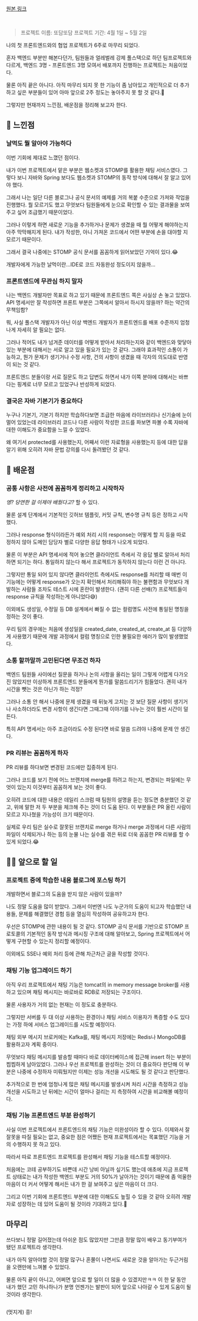 <p><a href="https://velog.io/@yje9802/%ED%9A%8C%EA%B3%A0-%EC%B2%AB-%ED%98%91%EC%97%85-%ED%94%84%EB%A1%9C%EC%A0%9D%ED%8A%B8-%EC%9D%BC%EB%8B%A8-%EB%A7%88%EB%AC%B4%EB%A6%AC%ED%95%98%EB%A9%B0" color="black">원본 링크</a></p><br><blockquote>
<p>프로젝트 이름: 또담또담
프로젝트 기간: 4월 1일 ~ 5월 2일 </p>
</blockquote>
<p>나의 첫 프론트엔드와의 협업 프로젝트가 6주로 마무리 되었다. </p>
<p>혼자 백엔드 부분만 해본다던가, 팀원들과 얼레벌레 강제 풀스택으로 하던 팀프로젝트와 다르게, 백엔드 3명 - 프론트엔드 3명 모여서 배포까지 진행하는 프로젝트는 처음이었다. </p>
<p>물론 아직 끝은 아니다. 아직 마무리 되지 못 한 기능이 좀 남아있고 개인적으로 더 추가하고 싶은 부분들이 있어 아마 앞으로 2주 정도는 놓아주지 못 할 것 같다.🤧</p>
<p>그렇지만 현재까지 느낀점, 배운점을 정리해 보고자 한다. </p>
<h2 id="👏-느낀점">👏 느낀점</h2>
<h3 id="날먹도-뭘-알아야-가능하다">날먹도 뭘 알아야 가능하다</h3>
<p>이번 기회에 제대로 느꼈던 점이다. </p>
<p>내가 이번 프로젝트에서 맡은 부분은 웹소켓과 STOMP를 활용한 채팅 서비스였다. 그렇다 보니 자바와 Spring 보다도 웹소켓과 STOMP의 동작 방식에 대해서 잘 알고 있어야 했다. </p>
<p>그래서 나는 일단 다른 블로그나 공식 문서의 예제를 거의 복붙 수준으로 가져와 작업을 진행했다. 뭘 모르기도 했고 무엇보다 팀원들에게 눈으로 확인할 수 있는 결과물을 보여주고 싶어 조급했기 때문이었다. </p>
<p>그러나 이렇게 하면 새로운 기능을 추가하거나 문제가 생겼을 때 뭘 어떻게 해야하는지 아주 막막해지게 된다. 내가 작성한, 아니 가져온 코드에서 어떤 부분에 손을 대야할 지 모르기 때문이다. </p>
<p>그래서 결국 나중에는 STOMP 공식 문서를 꼼꼼하게 읽어보았던 기억이 있다.😂</p>
<p>개발자에게 가능한 날먹이란...IDE로 코드 자동완성 정도이지 않을까...</p>
<h3 id="프론트엔드에-무관심-하지-말자">프론트엔드에 무관심 하지 말자</h3>
<p>나는 백엔드 개발자만 목표로 하고 있기 때문에 프론트엔드 쪽은 사실상 손 놓고 있었다. API 명세서만 잘 작성하면 프론트 부분은 그쪽에서 알아서 하시지 않을까? 하는 약간의 무책임함? </p>
<p>뭐, 사실 풀스택 개발자가 아닌 이상 백엔드 개발자가 프론트엔드를 배포 수준까지 엄청나게 자세히 알 필요는 없다. </p>
<p>그러나 적어도 내가 넘겨준 데이터를 어떻게 받아서 처리하는지와 같이 백엔드와 맞닿아 있는 부분에 대해서는 서로 알고 있을 필요가 있는 것 같다. 그래야 효과적인 소통이 가능하고, 뭔가 문제가 생기거나 수정 사항, 건의 사항이 생겼을 때 각자의 의도대로 반영이 되는 것 같다. </p>
<p>프론트엔드 분들이랑 서로 질문도 하고 답변도 하면서 내가 이쪽 분야에 대해서는 바쁘다는 핑계로 너무 모르고 있었구나 반성하게 되었다. </p>
<h3 id="결국은-자바-기본기가-중요하다">결국은 자바 기본기가 중요하다</h3>
<p>누구나 기본기, 기본기 하지만 학습하다보면 조급한 마음에 라이브러리나 신기술에 눈이 멀어 있었는데 라이브러리 코드나 다른 사람이 작성한 코드를 파보면 파볼 수록 자바에 대한 이해도가 중요함을 느낄 수 있었다.</p>
<p>왜 여기서 protected를 사용했는지, 어째서 이런 자료형을 사용했는지 등에 대한 답을 알기 위해 오히려 자바 문법 강의를 다시 돌려봤던 것 같다. </p>
<h2 id="💪-배운점">💪 배운점</h2>
<h3 id="공통-사항은-사전에-꼼꼼하게-정리하고-시작하자">공통 사항은 사전에 꼼꼼하게 정리하고 시작하자</h3>
<p><em>엥? 당연한 걸 이제야 배웠다고?</em> 할 수 있다. </p>
<p>물론 설계 단계에서 기본적인 깃허브 템플릿, 커밋 규칙, 변수명 규칙 등은 정하고 시작했다. </p>
<p>그러나 response 형식이라든가 예외 처리 시의 response는 어떻게 할 지 등을 따로 정하지 않아 도메인 담당자 별로 다양한 응답 형태가 나오게 되었다. </p>
<p>물론 이 부분은 API 명세서에 적어 놓으면 클라이언트 측에서 각 응답 별로 알아서 처리하면 되기는 하다. 통일하지 않는다 해서 프로젝트가 동작하지 않는다 이런 건 아니다. </p>
<p>그렇지만 통일 되어 있지 않다면 클라이언트 측에서도 response를 처리할 때 매번 이 기능에는 어떻게 response가 오는지 확인해서 처리해줘야 하는 불편함과 무엇보다 개발하는 사람들 조차도 테스트 시에 혼란이 발생한다. 
(괜히 다른 선배(?) 프로젝트들이 response 규칙을 작성하는게 아니었다😅)</p>
<p>이외에도 생성일, 수정일 등 DB 설계에서 빠질 수 없는 컬럼명도 사전에 통일된 명칭을 정하는 것이 좋다. </p>
<p>우리 팀의 경우에는 처음에 생성일을 created_date, created_at, create_at 등 다양하게 사용했기 때문에 개발 과정에서 컬럼 명칭으로 인한 불필요한 에러가 많이 발생했었다. </p>
<h3 id="소통-할까말까-고민된다면-무조건-하자">소통 할까말까 고민된다면 무조건 하자</h3>
<p>백엔드 팀원들 사이에선 질문을 하거나 논의 사항을 올리는 일이 그렇게 어렵게 다가오진 않았지만 이상하게 프론트엔드 분들에게 뭔가를 말씀드리기가 힘들었다. 괜히 내가 시간을 뺏는 것은 아닌가 하는 걱정?</p>
<p>그러나 소통 안 해서 나중에 문제 생겼을 때 뒤늦게 고치는 것 보단 질문 사항이 생기거나 사소하더라도 변경 사항이 생긴다면 그때그때 이야기를 나누는 것이 훨씬 시간이 덜 든다. </p>
<p>특히 API 명세서는 아주 조금이라도 수정 된다면 바로 말씀 드려야 나중에 문제 안 생긴다.</p>
<h3 id="pr-리뷰는-꼼꼼하게-하자">PR 리뷰는 꼼꼼하게 하자</h3>
<p>PR 리뷰를 하다보면 변경된 코드에만 집중하게 된다. </p>
<p>그러나 코드를 보기 전에 어느 브랜치에 merge를 하려고 하는지, 변경되는 파일에는 무엇이 있는지 이것부터 꼼꼼하게 보는 것이 좋다.</p>
<p>오히려 코드에 대한 내용은 데일리 스크럼 때 팀원의 설명을 듣는 정도면 충분했던 것 같고, 위에 말한 저 두 부분을 체크해 주는 것이 더 도움 된다. 이 부분들은 PR 올린 사람이 모르고 지나쳤을 가능성이 크기 때문이다. </p>
<p>실제로 우리 팀은 실수로 잘못된 브랜치로 merge 하거나 merge 과정에서 다른 사람의 파일이 삭제되거나 하는 등의 눈물 나는 실수를 겪은 뒤로 더욱 꼼꼼한 PR 리뷰를 할 수 있게 되었다.😂</p>
<h2 id="🙋♀️-앞으로-할-일">🙋‍♀️ 앞으로 할 일</h2>
<h3 id="프로젝트-중에-학습한-내용-블로그에-포스팅-하기">프로젝트 중에 학습한 내용 블로그에 포스팅 하기</h3>
<p>개발하면서 블로그의 도움을 받지 않은 사람이 있을까?</p>
<p>나도 정말 도움을 많이 받았다. 그래서 이번엔 나도 누군가의 도움이 되고자 학습했던 내용들, 문제를 해결했던 경험 등을 열심히 작성하여 공유하고자 한다. </p>
<p>우선은 STOMP에 관한 내용이 될 것 같다. STOMP 공식 문서를 기반으로 STOMP 프로토콜의 기본적인 동작 방식과 메시징 구조에 대해 알아보고, Spring 프로젝트에서 어떻게 구현할 수 있는지 정리할 예정이다. </p>
<p>이외에도 SSE나 예외 처리 등에 관해 차근차근 글을 작성할 것이다.</p>
<h3 id="채팅-기능-업그레이드-하기">채팅 기능 업그레이드 하기</h3>
<p>아직 우리 프로젝트에서 채팅 기능은 tomcat의 in memory message broker를 사용하고 있으며 채팅 메시지는 바로바로 RDB로 저장되는 구조이다. </p>
<p>물론 사용자가 거의 없는 현재는 이 정도로 충분하다. </p>
<p>그렇지만 서버를 두 대 이상 사용하는 환경이나 채팅 서비스 이용자가 폭증할 수도 있다는 가정 하에 서비스 업그레이드를 시도할 예정이다. </p>
<p>채팅 외부 메시지 브로커에는 Kafka를, 채팅 메시지 저장에는 Redis나 MongoDB를 활용하고자 계획 중이다. </p>
<p>무엇보다 채팅 메시지를 발송할 때마다 바로 데이터베이스에 접근해 insert 하는 부분이 찝찝하게 남아있었다. 그러나 우선 프로젝트를 완성하는 것이 더 중요하다 판단해 이 부분은 나중에 수정하자 미뤄뒀지만 이제는 성능 개선을 시도해도 될 것 같다고 판단했다.</p>
<p>추가적으로 한 번에 엄청나게 많은 채팅 메시지를 발생시켜 처리 시간을 측정하고 성능 개선을 시도하고 난 뒤에는 시간이 얼마나 걸리는 지 측정하여 시간을 비교해볼 예정이다.</p>
<h3 id="채팅-기능-프론트엔드-부분-완성하기">채팅 기능 프론트엔드 부분 완성하기</h3>
<p>사실 이번 프로젝트에서 프론트엔드의 채팅 기능은 미완성이라 할 수 있다. 이제와서 잘잘못을 따질 필요는 없고, 중요한 점은 어쨌든 현재 프로젝트에서는 목표했던 기능을 거의 수행하지 못 하고 있다. </p>
<p>따라서 따로 프론트엔드 프로젝트를 완성해서 채팅 기능을 테스트할 예정이다. </p>
<p>처음에는 코테 공부하기도 바쁜데 시간 낭비 아닐까 싶기도 했는데 애초에 지금 프로젝트 상태로는 내가 작성한 백엔드 부분도 거의 50%가 날아가는 것이기 때문에 좀 억울한 마음이 더 커서 어떻게 해서든 내가 한 걸 보여주고 싶은 마음이 더 크다.</p>
<p>그리고 이번 기회에 프론트엔드 부분에 대한 이해도도 높힐 수 있을 것 같아 오히려 개발자로 성장하는 데 있어 도움이 될 것이라 기대하고 있다.🐣</p>
<h2 id="마무리">마무리</h2>
<p>쓰다보니 정말 길어졌는데 아쉬운 점도 많았지만 그만큼 정말 많이 배우고 동기부여가 됐던 프로젝트라 생각한다. </p>
<p>내가 아직 알아야할 것이 정말 많구나 혼쭐이 나면서도 새로운 것을 알아가는 두근거림을 오랜만에 느껴볼 수 있었다.</p>
<p>물론 아직 끝이 아니고, 어쩌면 앞으로 할 일이 더 많을 수 있겠지만ㅋㅋ 이 한 달 동안 내가 했던 고민 하나하나가 분명 언젠가는 발판이 되어 앞으로 나아갈 수 있게 도움이 될 것이라 생각한다.</p>
<p><img alt="" src="https://velog.velcdn.com/images/yje9802/post/5ef4ef31-260a-4fa8-b8a8-16b84b0a8e2f/image.webp" /></p>
<p>(멋지게) 흥!</p>